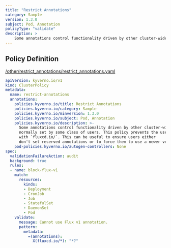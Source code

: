 ```yaml
---
title: "Restrict Annotations"
category: Sample
version: 1.3.0
subject: Pod, Annotation
policyType: "validate"
description: >
    Some annotations control functionality driven by other cluster-wide tools and are not normally set by some class of users. This policy prevents the use of an annotation beginning with `fluxcd.io/`. This can be useful to ensure users either don't set reserved annotations or to force them to use a newer version of an annotation.
---
```


## Policy Definition
<a href="https://github.com/kyverno/policies/raw/main//other/restrict_annotations/restrict_annotations.yaml" target="-blank">/other/restrict_annotations/restrict_annotations.yaml</a>

```yaml
apiVersion: kyverno.io/v1
kind: ClusterPolicy
metadata:
  name: restrict-annotations
  annotations:
    policies.kyverno.io/title: Restrict Annotations
    policies.kyverno.io/category: Sample
    policies.kyverno.io/minversion: 1.3.0
    policies.kyverno.io/subject: Pod, Annotation
    policies.kyverno.io/description: >-
      Some annotations control functionality driven by other cluster-wide tools and are not
      normally set by some class of users. This policy prevents the use of an annotation beginning
      with `fluxcd.io/`. This can be useful to ensure users either
      don't set reserved annotations or to force them to use a newer version of an annotation.
    pod-policies.kyverno.io/autogen-controllers: None
spec:
  validationFailureAction: audit
  background: true
  rules:
  - name: block-flux-v1
    match:
      resources:
        kinds:
        - Deployment
        - CronJob
        - Job
        - StatefulSet
        - DaemonSet
        - Pod
    validate:
      message: Cannot use Flux v1 annotation.
      pattern:
        metadata:
          =(annotations):
            X(fluxcd.io/*): "*?"
```

